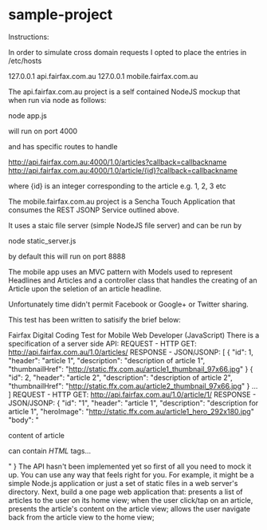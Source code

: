 sample-project
==============

Instructions:

In order to simulate cross domain requests I opted to place the entries in /etc/hosts

127.0.0.1       api.fairfax.com.au
127.0.0.1       mobile.fairfax.com.au

The api.fairfax.com.au project is a self contained NodeJS mockup that when run via node as follows:

node app.js

will run on port 4000

and has specific routes to handle

http://api.fairfax.com.au:4000/1.0/articles?callback=callbackname
http://api.fairfax.com.au:4000/1.0/article/{id}?callback=callbackname

where {id} is an integer corresponding to the article e.g. 1, 2, 3 etc

The mobile.fairfax.com.au project is a Sencha Touch Application that consumes the REST JSONP Service outlined above.

It uses a staic file server (simple NodeJS file server) and can be run by

node static_server.js

by default this will run on port 8888

The mobile app uses an MVC pattern with Models used to represent Headlines and Articles and a controller class that handles
the creating of an Article upon the seletion of an article headline.

Unfortunately time didn't permit Facebook or Google+ or Twitter sharing.


This test has been written to satisify the brief below:

Fairfax Digital
Coding Test for Mobile Web Developer (JavaScript)
There is a specification of a server side API:
REQUEST - HTTP GET:
http://api.fairfax.com.au/1.0/articles/
RESPONSE - JSON/JSONP:
[
{ "id": 1,
"header": "article 1",
"description": "description of article 1",
"thumbnailHref": "http://static.ffx.com.au/article1_thumbnail_97x66.jpg" }
{ "id": 2,
"header": "article 2",
"description": "description of article 2",
"thumbnailHref": "http://static.ffx.com.au/article2_thumbnail_97x66.jpg" }
... ]
REQUEST - HTTP GET:
http://api.fairfax.com.au/1.0/article/1/
RESPONSE - JSON/JSONP:
{
"id": "1",
"header": "article 1",
"description": "description for article 1",
"heroImage": "http://static.ffx.com.au/article1_hero_292x180.jpg"
"body": "<p>content of article</p><p>can contain <em>HTML</em> tags...</p>"
}
The API hasn't been implemented yet so first of all you need to mock it up. You can use any way that feels right for you. For example, it might be a simple Node.js application or just a set of static files in a web server's directory.
Next, build a one page web application that:
presents a list of articles to the user on its home view;
when the user click/tap on an article, presents the article's content on the article view; allows the user navigate back from the article view to the home view;

